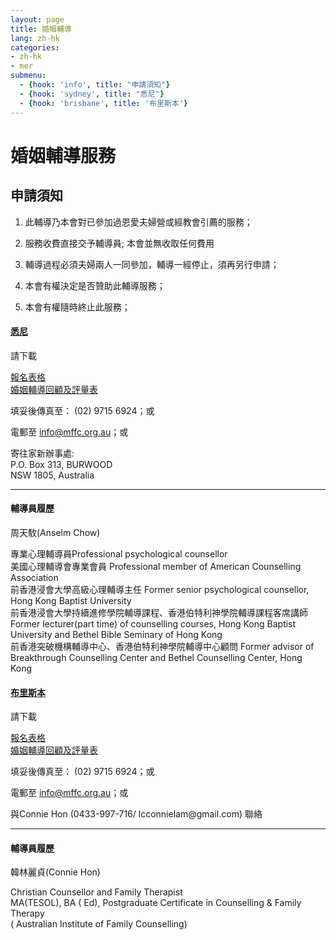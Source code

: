 ```yaml
---
layout: page
title: 婚姻輔導
lang: zh-hk
categories:
- zh-hk
- mer
submenu:
  - {hook: 'info', title: "申請須知"}
  - {hook: 'sydney', title: "悉尼"}
  - {hook: 'brisbane', title: '布里斯本'}
---
```


婚姻輔導服務
============

申請須知
--------

1. 此輔導乃本會對已參加過恩愛夫婦營或經教會引薦的服務；

2. 服務收費直接交予輔導員; 本會並無收取任何費用

3. 輔導過程必須夫婦兩人一同參加，輔導一經停止，須再另行申請；

4. 本會有權決定是否贊助此輔導服務；

5. 本會有權隨時終止此服務；



<div class="row">
<div class="panel-group " id="mag-panel">
<div class="panel panel-default">
<div class="panel-heading">
<a data-toggle="collapse" name="sydney" data-parent="#mag-panel" href="#collapse2013"><h4>悉尼</h4></a>
</div>
<div id="collapse2013">
<div class="panel-body">
請下載<br>
<p>
<a href="../MaritalCounsellingServiceApplicationForm_Sydney.pdf">報名表格 <span class="glyphicon glyphicon-download-alt"></span></a><br>
<a href="../MaritalCounsellingServiceFeedbackForm.pdf">婚姻輔導回顧及評量表 <span class="glyphicon glyphicon-download-alt"></span></a>   
<p>
填妥後傳真至： (02) 9715 6924；或
<p>
電郵至 <a href="mailto:info@mffc.org.au">info@mffc.org.au</a>；或
</p>
</p>
寄往家新辦事處:<br>
P.O. Box 313, BURWOOD<br>
NSW 1805, Australia<br>
<hr>

<h4>輔導員履歷</h4>
周天駇(Anselm Chow)<br>

專業心理輔導員Professional psychological counsellor
<br>
美國心理輔導會專業會員 Professional member of American Counselling
Association
<br>
前香港浸會大學高級心理輔導主任 Former senior psychological counsellor,
Hong Kong Baptist University
<br>
前香港浸會大學持續進修學院輔導課程、香港伯特利神學院輔導課程客席講師
Former lecturer(part time) of counselling courses, Hong Kong Baptist
University and Bethel Bible Seminary of Hong Kong
<br>
前香港突破機構輔導中心、香港伯特利神學院輔導中心顧問 Former advisor of
Breakthrough Counselling Center and Bethel Counselling Center, Hong Kong
<br>

</div>
</div>
</div>
<div class="panel panel-default">
<div class="panel-heading">
<a data-toggle="collapse" name="brisbane" data-parent="#mag-panel" href="#collapse2014"><h4>布里斯本</h4></a>
</div>
<div id="collapse2014">
<div class="panel-body">
請下載<br>
<p>
<a href="../MaritalCounsellingServiceApplicationForm_BNE.pdf">報名表格 <span class="glyphicon glyphicon-download-alt"></span></a><br>
<a href="../MaritalCounsellingServiceFeedbackForm.pdf">婚姻輔導回顧及評量表 <span class="glyphicon glyphicon-download-alt"></span></a>   
<p>
填妥後傳真至： (02) 9715 6924；或
<p>
電郵至 <a href="mailto:info@mffc.org.au">info@mffc.org.au</a>；或
</p>
<p>
與Connie Hon (0433-997-716/ lcconnielam@gmail.com) 聯絡
</P>
<hr>
<h4>輔導員履歷</h4>
韓林麗貞(Connie Hon)<br>

Christian Counsellor and Family Therapist<br>
MA(TESOL), BA ( Ed),  Postgraduate Certificate in Counselling & Family Therapy <br>
 ( Australian
Institute of Family Counselling)
 

</div>
</div>
</div>
</div>
</div>
